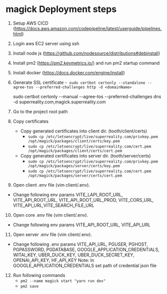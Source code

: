 # magick Deployment steps

1. Setup AWS CICD (https://docs.aws.amazon.com/codepipeline/latest/userguide/pipelines.html)

2. Login aws EC2 server using ssh

3. Install node js (https://github.com/nodesource/distributions#debinstall)
4. Install pm2 (https://pm2.keymetrics.io/) and run pm2 startup command

5. Install docker (https://docs.docker.com/engine/install)

6. Generate SSL certificate -` sudo certbot certonly --standalone --agree-tos --preferred-challenges http -d <domainName>`

   sudo certbot certonly --manual --agree-tos --preferred-challenges dns -d superreality.com,magick.superreality.com

7. Go to the project root path
8. Copy certificates

   - Copy generated certificates into client dir. (tooth/client/certs)
     - `sudo cp /etc/letsencrypt/live/superreality.com/privkey.pem /opt/magick/packages/client/certs/key.pem`
     - `sudo cp /etc/letsencrypt/live/superreality.com/cert.pem /opt/magick/packages/client/certs/cert.pem`
   - Copy generated certificates into server dir. (tooth/server/certs)
     - `sudo cp /etc/letsencrypt/live/superreality.com/privkey.pem /opt/magick/packages/server/certs/key.pem`
     - `sudo cp /etc/letsencrypt/live/superreality.com/cert.pem /opt/magick/packages/server/certs/cert.pem`

9. Open client .env file (vim client/.env).

- Change following env params VITE_LAPI_ROOT_URL, VITE_API_ROOT_URL, VITE_API_ROOT_URL_PROD, VITE_CORS_URL, VITE_API_URL,VITE_SEARCH_FILE_URL

10. Open core .env file (vim client/.env).

- Change following env params VITE_API_ROOT_URL, VITE_API_URL

11. Open server .env file (vim client/.env).

- Change following .env params VITE_API_URL, PGUSER, PGHOST, PGPASSWORD, PGDATABASE, GOOGLE_APPLICATION_CREDENTIALS, WITAI_KEY, UBER_DUCK_KEY, UBER_DUCK_SECRET_KEY, OPENAI_API_KEY, HF_API_KEY
  Note: In GOOGLE_APPLICATION_CREDENTIALS set path of credential json file

12. Run following commands
    - `pm2 --name magick start "yarn run dev"`
    - `pm2 save`
